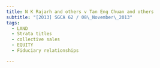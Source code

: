```yaml
---
title: N K Rajarh and others v Tan Eng Chuan and others 
subtitle: "[2013] SGCA 62 / 08\_November\_2013"
tags:
  - LAND
  - Strata titles
  - collective sales
  - EQUITY
  - Fiduciary relationships

---
```


